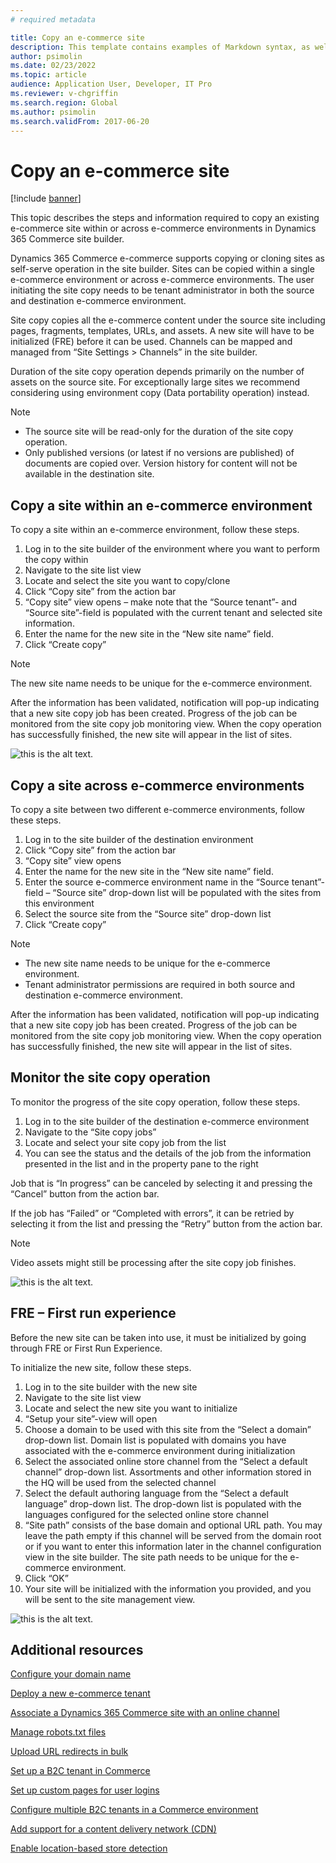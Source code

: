 ```yaml
---
# required metadata

title: Copy an e-commerce site
description: This template contains examples of Markdown syntax, as well as guidance on setting the metadata.
author: psimolin
ms.date: 02/23/2022
ms.topic: article
audience: Application User, Developer, IT Pro
ms.reviewer: v-chgriffin
ms.search.region: Global
ms.author: psimolin
ms.search.validFrom: 2017-06-20
---
```


# Copy an e-commerce site

[!include [banner](../includes/banner.md)]

This topic describes the steps and information required to copy an existing e-commerce site within or across e-commerce environments in Dynamics 365 Commerce site builder.

Dynamics 365 Commerce e-commerce supports copying or cloning sites as self-serve operation in the site builder. Sites can be copied within a single e-commerce environment or across e-commerce environments. The user initiating the site copy needs to be tenant administrator in both the source and destination e-commerce environment. 

Site copy copies all the e-commerce content under the source site including pages, fragments, templates, URLs, and assets. A new site will have to be initialized (FRE) before it can be used. Channels can be mapped and managed from “Site Settings > Channels” in the site builder. 

Duration of the site copy operation depends primarily on the number of assets on the source site. For exceptionally large sites we recommend considering using environment copy (Data portability operation) instead. 

> [!NOTE]
> - The source site will be read-only for the duration of the site copy operation. 
> - Only published versions (or latest if no versions are published) of documents are copied over. Version history for content will not be available in the destination site.

## Copy a site within an e-commerce environment 

To copy a site within an e-commerce environment, follow these steps.

1. Log in to the site builder of the environment where you want to perform the copy within 
1. Navigate to the site list view 
1. Locate and select the site you want to copy/clone 
1. Click “Copy site” from the action bar 
1. “Copy site” view opens – make note that the “Source tenant”- and “Source site”-field is populated with the current tenant and selected site information. 
1. Enter the name for the new site in the “New site name” field. 
1. Click “Create copy” 

> [!NOTE]
> The new site name needs to be unique for the e-commerce environment.

After the information has been validated, notification will pop-up indicating that a new site copy job has been created. Progress of the job can be monitored from the site copy job monitoring view. When the copy operation has successfully finished, the new site will appear in the list of sites. 

![this is the alt text.](../media/site-copy_1.png)

## Copy a site across e-commerce environments 

To copy a site between two different e-commerce environments, follow these steps. 

1. Log in to the site builder of the destination environment  
1. Click “Copy site” from the action bar 
1. “Copy site” view opens 
1. Enter the name for the new site in the “New site name” field. 
1. Enter the source e-commerce environment name in the “Source tenant”-field – “Source site” drop-down list will be populated with the sites from this environment 
1. Select the source site from the “Source site” drop-down list 
1. Click “Create copy” 

> [!NOTE]
> - The new site name needs to be unique for the e-commerce environment.
> - Tenant administrator permissions are required in both source and destination e-commerce environment. 

After the information has been validated, notification will pop-up indicating that a new site copy job has been created. Progress of the job can be monitored from the site copy job monitoring view. When the copy operation has successfully finished, the new site will appear in the list of sites. 

## Monitor the site copy operation 

To monitor the progress of the site copy operation, follow these steps. 

1. Log in to the site builder of the destination e-commerce environment 
1. Navigate to the “Site copy jobs” 
1. Locate and select your site copy job from the list 
1. You can see the status and the details of the job from the information presented in the list and in the property pane to the right 

Job that is “In progress” can be canceled by selecting it and pressing the “Cancel” button from the action bar. 

If the job has “Failed” or “Completed with errors”, it can be retried by selecting it from the list and pressing the “Retry” button from the action bar. 

> [!NOTE]
> Video assets might still be processing after the site copy job finishes.

![this is the alt text.](../media/site-copy_2.png)

## FRE – First run experience 

Before the new site can be taken into use, it must be initialized by going through FRE or First Run Experience. 

To initialize the new site, follow these steps. 

1. Log in to the site builder with the new site 
1. Navigate to the site list view 
1. Locate and select the new site you want to initialize 
1. “Setup your site”-view will open 
1. Choose a domain to be used with this site from the “Select a domain” drop-down list. Domain list is populated with domains you have associated with the e-commerce environment during initialization 
1. Select the associated online store channel from the “Select a default channel” drop-down list. Assortments and other information stored in the HQ will be used from the selected channel 
1. Select the default authoring language from the “Select a default language” drop-down list. The drop-down list is populated with the languages configured for the selected online store channel 
1. “Site path” consists of the base domain and optional URL path. You may leave the path empty if this channel will be served from the domain root or if you want to enter this information later in the channel configuration view in the site builder. The site path needs to be unique for the e-commerce environment. 
1. Click “OK” 
1. Your site will be initialized with the information you provided, and you will be sent to the site management view.

![this is the alt text.](../media/site-copy_3.png)

## Additional resources

[Configure your domain name](configure-your-domain-name.md) 

[Deploy a new e-commerce tenant](deploy-ecommerce-site.md) 

[Associate a Dynamics 365 Commerce site with an online channel](associate-site-online-store.md) 

[Manage robots.txt files](manage-robots-txt-files.md) 

[Upload URL redirects in bulk](upload-bulk-redirects.md) 

[Set up a B2C tenant in Commerce](set-up-b2c-tenant.md) 

[Set up custom pages for user logins](custom-pages-user-logins.md) 

[Configure multiple B2C tenants in a Commerce environment](configure-multi-b2c-tenants.md) 

[Add support for a content delivery network (CDN)](add-cdn-support.md) 

[Enable location-based store detection](enable-store-detection.md) 
